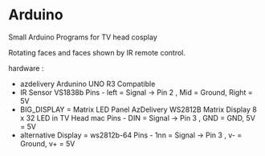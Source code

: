 # Arduino
Small Arduino Programs for TV head cosplay

Rotating faces and faces shown by IR remote control.

hardware : 
- azdelivery Ardunino UNO R3 Compatible
- IR Sensor VS1838b   Pins - left = Signal -> Pin 2 , Mid = Ground, Right = 5V
- BIG_DISPLAY = Matrix LED Panel AzDelivery WS2812B Matrix Display 8 x 32 LED in TV Head mac  Pins - DIN = Signal -> Pin 3 , GND = GND, 5V = 5V
- alternative Display = ws2812b-64  Pins - 1nn = Signal -> Pin 3 , v- = Ground, v+ = 5V


